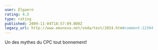 ```yaml
---
user: Elgaern
rating: 4.5
type: rating
published: 2009-11-04T18:57:09.000Z
legacy_url: http://www.emunova.net/veda/test/2024.htm#comment-12304
---
```

Un des mythes du CPC tout bonnement!